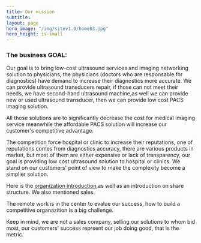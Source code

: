```yaml
---
title: Our mission
subtitle: 
layout: page
hero_image: "/img/sitev1.0/home03.jpg"
hero_height: is-small
---
```


### The business GOAL:

Our goal is to bring low-cost ultrasound services and imaging networking solution to physicians, the physicians (doctors who are responsable for diagnostics) have demand to increase their diagnostics more accurate. We can provide ultrasound transducers repair, if those can not meet their needs, we have second-hand ultrasound machine,as well we can provide new or used ultrasound transducer, then we can provide low cost PACS imaging solution.

All those solutions are to significantly decrease the cost for medical imaging service meanwhile the affordable PACS solution will increase our customer's competitive advantage. 

The competition force hospital or clinic to increase their reputations, one of reputations comes from diagnostics accuracy, there are various products in market, but most of them are either expensive or lack of transparency, our goal is providing low cost ultrasound solution to hospital or clinics. We stand on our customers' point of view to make the complexity become a simplier solution.

Here is the [organization introduction](/mission/organization/),as well as an introduction on share structure. We also mentioned sales.

The remote work is in the center to evalue our success, how to build a competitive organazition is a big challenge.

Keep in mind, we are not a sales company, selling our solutions to whom bid most, our customers' success reprsent our job doing good, that is the metric.
